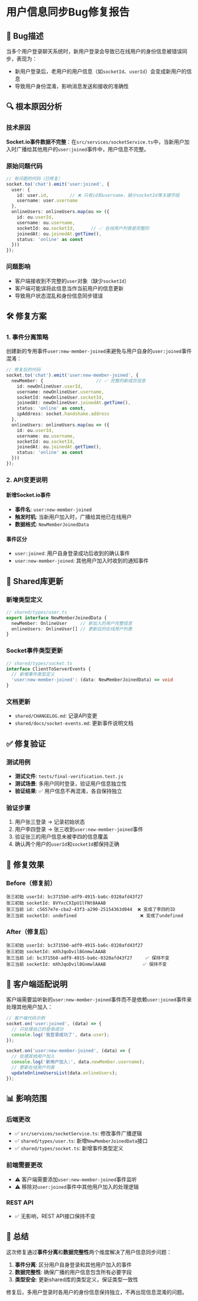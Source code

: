 # 用户信息同步Bug修复报告

## 🐛 Bug描述
当多个用户登录聊天系统时，新用户登录会导致已在线用户的身份信息被错误同步，表现为：
- 新用户登录后，老用户的用户信息（如`socketId`、`userId`）会变成新用户的信息
- 导致用户身份混淆，影响消息发送和接收的准确性

## 🔍 根本原因分析

### 技术原因
**Socket.io事件数据不完整**：在`src/services/socketService.ts`中，当新用户加入时广播给其他用户的`user:joined`事件中，用户信息不完整。

### 原始问题代码
```typescript
// 有问题的代码（已修复）
socket.to('chat').emit('user:joined', {
  user: {
    id: user.id,        // ❌ 只有id和username，缺少socketId等关键字段
    username: user.username
  },
  onlineUsers: onlineUsers.map(ou => ({
    id: ou.userId,
    username: ou.username,
    socketId: ou.socketId,      // ✅ 在线用户列表是完整的
    joinedAt: ou.joinedAt.getTime(),
    status: 'online' as const
  }))
});
```

### 问题影响
- 客户端接收到不完整的`user`对象（缺少`socketId`）
- 客户端可能误将此信息当作当前用户的信息更新
- 导致用户状态混乱和身份信息同步错误

## 🛠️ 修复方案

### 1. 事件分离策略
创建新的专用事件`user:new-member-joined`来避免与用户自身的`user:joined`事件混淆：

```typescript
// 修复后的代码
socket.to('chat').emit('user:new-member-joined', {
  newMember: {                    // ✅ 完整的新成员信息
    id: newOnlineUser.userId,
    username: newOnlineUser.username,
    socketId: newOnlineUser.socketId,
    joinedAt: newOnlineUser.joinedAt.getTime(),
    status: 'online' as const,
    ipAddress: socket.handshake.address
  },
  onlineUsers: onlineUsers.map(ou => ({
    id: ou.userId,
    username: ou.username,
    socketId: ou.socketId,
    joinedAt: ou.joinedAt.getTime(),
    status: 'online' as const
  }))
});
```

### 2. API变更说明

#### 新增Socket.io事件
- **事件名**: `user:new-member-joined`
- **触发时机**: 当新用户加入时，广播给其他已在线用户
- **数据格式**: `NewMemberJoinedData`

#### 事件区分
- `user:joined`: 用户自身登录成功后收到的确认事件
- `user:new-member-joined`: 其他用户加入时收到的通知事件

## 📡 Shared库更新

### 新增类型定义
```typescript
// shared/types/user.ts
export interface NewMemberJoinedData {
  newMember: OnlineUser     // 新加入的用户完整信息
  onlineUsers: OnlineUser[] // 更新后的在线用户列表
}
```

### Socket事件类型更新
```typescript
// shared/types/socket.ts
interface ClientToServerEvents {
  // 新增事件类型定义
  'user:new-member-joined': (data: NewMemberJoinedData) => void
}
```

### 文档更新
- `shared/CHANGELOG.md`: 记录API变更
- `shared/docs/socket-events.md`: 更新事件说明文档

## ✅ 修复验证

### 测试用例
- **测试文件**: `tests/final-verification.test.js`
- **测试场景**: 多用户同时登录，验证用户信息独立性
- **验证结果**: ✅ 用户信息不再混淆，各自保持独立

### 验证步骤
1. 用户张三登录 → 记录初始状态
2. 用户李四登录 → 张三收到`user:new-member-joined`事件
3. 验证张三的用户信息未被李四的信息覆盖
4. 确认两个用户的`userId`和`socketId`都保持正确

## 🎯 修复效果

### Before（修复前）
```
张三初始 userId: bc3715b0-adf9-4915-ba6c-0320afd43f27
张三初始 socketId: 8VYxcCXIpU1lFNt8AAAB
张三当前 id: c5657e7e-cba2-43f3-a290-25154363d044  ❌ 变成了李四的ID
张三当前 socketId: undefined                        ❌ 变成了undefined
```

### After（修复后）
```
张三初始 userId: bc3715b0-adf9-4915-ba6c-0320afd43f27
张三初始 socketId: mXhJqoDvil8GnmwlAAAB
张三当前 id: bc3715b0-adf9-4915-ba6c-0320afd43f27     ✅ 保持不变
张三当前 socketId: mXhJqoDvil8GnmwlAAAB              ✅ 保持不变
```

## 🔄 客户端适配说明

客户端需要监听新的`user:new-member-joined`事件而不是依赖`user:joined`事件来处理其他用户加入：

```javascript
// 客户端代码示例
socket.on('user:joined', (data) => {
  // 只处理自己的登录成功
  console.log('我登录成功了', data.user);
});

socket.on('user:new-member-joined', (data) => {
  // 处理其他用户加入
  console.log('新用户加入:', data.newMember.username);
  // 更新在线用户列表
  updateOnlineUsersList(data.onlineUsers);
});
```

## 📊 影响范围

### 后端更改
- ✅ `src/services/socketService.ts`: 修改事件广播逻辑
- ✅ `shared/types/user.ts`: 新增`NewMemberJoinedData`接口
- ✅ `shared/types/socket.ts`: 新增事件类型定义

### 前端需要更改
- ⚠️ 客户端需要添加`user:new-member-joined`事件监听
- ⚠️ 移除对`user:joined`事件中其他用户加入的处理逻辑

### REST API
- ✅ 无影响，REST API接口保持不变

## 🏁 总结

这次修复通过**事件分离**和**数据完整性**两个维度解决了用户信息同步问题：

1. **事件分离**: 区分用户自身登录和其他用户加入的事件
2. **数据完整性**: 确保广播的用户信息包含所有必要字段
3. **类型安全**: 更新shared库的类型定义，保证类型一致性

修复后，多用户登录时各用户的身份信息保持独立，不再出现信息混淆的问题。